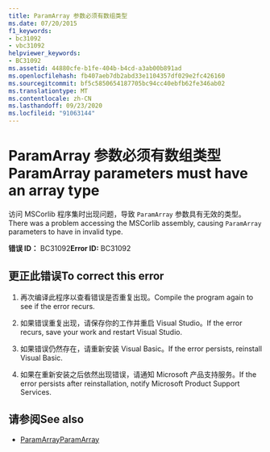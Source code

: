 ```yaml
---
title: ParamArray 参数必须有数组类型
ms.date: 07/20/2015
f1_keywords:
- bc31092
- vbc31092
helpviewer_keywords:
- BC31092
ms.assetid: 44880cfe-b1fe-404b-b4cd-a3ab00b891ad
ms.openlocfilehash: fb407aeb7db2abd33e1104357df029e2fc426160
ms.sourcegitcommit: bf5c5850654187705bc94cc40ebfb62fe346ab02
ms.translationtype: MT
ms.contentlocale: zh-CN
ms.lasthandoff: 09/23/2020
ms.locfileid: "91063144"
---
```

# <a name="paramarray-parameters-must-have-an-array-type"></a><span data-ttu-id="d62b1-102">ParamArray 参数必须有数组类型</span><span class="sxs-lookup"><span data-stu-id="d62b1-102">ParamArray parameters must have an array type</span></span>

<span data-ttu-id="d62b1-103">访问 MSCorlib 程序集时出现问题，导致 `ParamArray` 参数具有无效的类型。</span><span class="sxs-lookup"><span data-stu-id="d62b1-103">There was a problem accessing the MSCorlib assembly, causing `ParamArray` parameters to have in invalid type.</span></span>  
  
 <span data-ttu-id="d62b1-104">**错误 ID：** BC31092</span><span class="sxs-lookup"><span data-stu-id="d62b1-104">**Error ID:** BC31092</span></span>  
  
## <a name="to-correct-this-error"></a><span data-ttu-id="d62b1-105">更正此错误</span><span class="sxs-lookup"><span data-stu-id="d62b1-105">To correct this error</span></span>  
  
1. <span data-ttu-id="d62b1-106">再次编译此程序以查看错误是否重复出现。</span><span class="sxs-lookup"><span data-stu-id="d62b1-106">Compile the program again to see if the error recurs.</span></span>  
  
2. <span data-ttu-id="d62b1-107">如果错误重复出现，请保存你的工作并重启 Visual Studio。</span><span class="sxs-lookup"><span data-stu-id="d62b1-107">If the error recurs, save your work and restart Visual Studio.</span></span>  
  
3. <span data-ttu-id="d62b1-108">如果错误仍然存在，请重新安装 Visual Basic。</span><span class="sxs-lookup"><span data-stu-id="d62b1-108">If the error persists, reinstall Visual Basic.</span></span>  
  
4. <span data-ttu-id="d62b1-109">如果在重新安装之后依然出现错误，请通知 Microsoft 产品支持服务。</span><span class="sxs-lookup"><span data-stu-id="d62b1-109">If the error persists after reinstallation, notify Microsoft Product Support Services.</span></span>  
  
## <a name="see-also"></a><span data-ttu-id="d62b1-110">请参阅</span><span class="sxs-lookup"><span data-stu-id="d62b1-110">See also</span></span>

- [<span data-ttu-id="d62b1-111">ParamArray</span><span class="sxs-lookup"><span data-stu-id="d62b1-111">ParamArray</span></span>](../language-reference/modifiers/paramarray.md)
